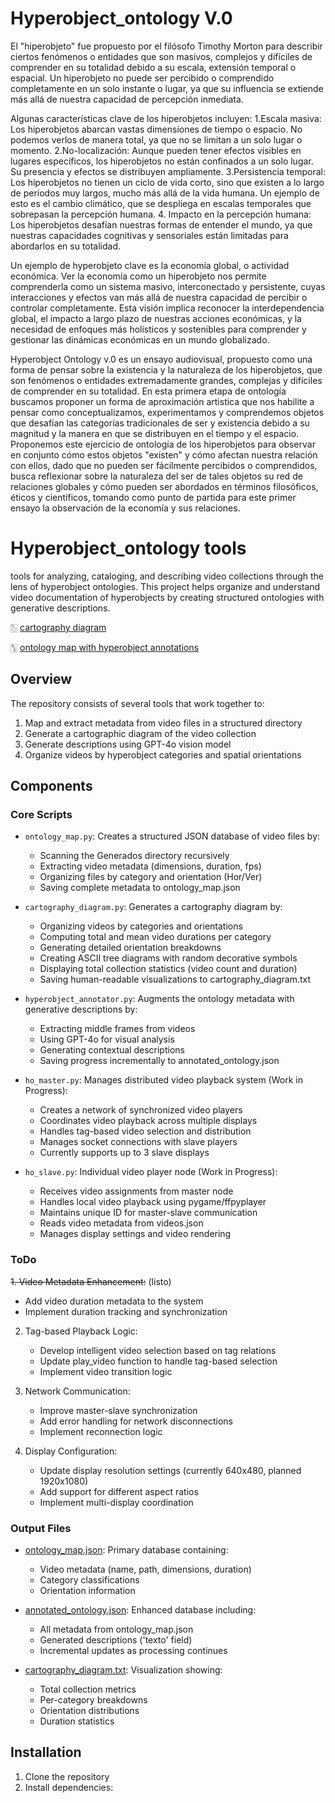 # Hyperobject_ontology V.0 

El "hiperobjeto" fue propuesto por el filósofo Timothy Morton para describir ciertos fenómenos o entidades que son masivos, complejos y difíciles de comprender en su totalidad debido a su escala, extensión temporal o espacial. Un hiperobjeto no puede ser percibido o comprendido completamente en un solo instante o lugar, ya que su influencia se extiende más allá de nuestra capacidad de percepción inmediata.

Algunas características clave de los hiperobjetos incluyen:
1.Escala masiva: Los hiperobjetos abarcan vastas dimensiones de tiempo o espacio. No podemos verlos de manera total, ya que no se limitan a un solo lugar o momento.
2.No-localización: Aunque pueden tener efectos visibles en lugares específicos, los hiperobjetos no están confinados a un solo lugar. Su presencia y efectos se distribuyen ampliamente.
3.Persistencia temporal: Los hiperobjetos no tienen un ciclo de vida corto, sino que existen a lo largo de períodos muy largos, mucho más allá de la vida humana. Un ejemplo de esto es el cambio climático, que se despliega en escalas temporales que sobrepasan la percepción humana.
4. Impacto en la percepción humana: Los hiperobjetos desafían nuestras formas de entender el mundo, ya que nuestras capacidades cognitivas y sensoriales están limitadas para abordarlos en su totalidad.

Un ejemplo de hyperobjeto clave es la economía global, o actividad económica. Ver la economía como un hiperobjeto nos permite comprenderla como un sistema masivo, interconectado y persistente, cuyas interacciones y efectos van más allá de nuestra capacidad de percibir o controlar completamente. Esta visión implica reconocer la interdependencia global, el impacto a largo plazo de nuestras acciones económicas, y la necesidad de enfoques más holísticos y sostenibles para comprender y gestionar las dinámicas económicas en un mundo globalizado.

Hyperobject Ontology v.0  es un ensayo audiovisual, propuesto como una forma de pensar sobre la existencia y la naturaleza de los hiperobjetos, que son fenómenos o entidades extremadamente grandes, complejas y difíciles de comprender en su totalidad. En esta primera etapa de ontología buscamos proponer un forma de aproximación artistica que nos habilite a pensar como conceptualizamos, experimentamos y comprendemos objetos que desafían las categorías tradicionales de ser y existencia debido a su magnitud y la manera en que se distribuyen en el tiempo y el espacio.
Proponemos este ejercicio de ontología de los hiperobjetos para observar en conjunto cómo estos objetos "existen" y cómo afectan nuestra relación con ellos, dado que no pueden ser fácilmente percibidos o comprendidos, busca reflexionar sobre la naturaleza del ser de tales objetos su red de relaciones globales  y cómo pueden ser abordados en términos filosóficos, éticos y científicos, tomando como punto de partida para este primer ensayo la observación de la economía y sus relaciones. 



# Hyperobject_ontology tools 


tools for analyzing, cataloging, and describing video collections through the lens of hyperobject ontologies. This project helps organize and understand video documentation of hyperobjects by creating structured ontologies with generative descriptions.


🀨 [cartography diagram](cartography_diagram.txt)

🀦 [ontology map with hyperobject annotations](annotated_ontology.json)

## Overview

The repository consists of several tools that work together to:
1. Map and extract metadata from video files in a structured directory
2. Generate a cartographic diagram of the video collection
3. Generate descriptions using GPT-4o vision model
4. Organize videos by hyperobject categories and spatial orientations

## Components

### Core Scripts

- `ontology_map.py`: Creates a structured JSON database of video files by:
  - Scanning the Generados directory recursively
  - Extracting video metadata (dimensions, duration, fps)
  - Organizing files by category and orientation (Hor/Ver)
  - Saving complete metadata to ontology_map.json

- `cartography_diagram.py`: Generates a cartography diagram by:
  - Organizing videos by categories and orientations
  - Computing total and mean video durations per category
  - Generating detailed orientation breakdowns
  - Creating ASCII tree diagrams with random decorative symbols
  - Displaying total collection statistics (video count and duration)
  - Saving human-readable visualizations to cartography_diagram.txt

- `hyperobject_annotator.py`: Augments the ontology metadata with generative descriptions by:
  - Extracting middle frames from videos
  - Using GPT-4o for visual analysis
  - Generating contextual descriptions
  - Saving progress incrementally to annotated_ontology.json

- `ho_master.py`: Manages distributed video playback system (Work in Progress):
  - Creates a network of synchronized video players
  - Coordinates video playback across multiple displays
  - Handles tag-based video selection and distribution
  - Manages socket connections with slave players
  - Currently supports up to 3 slave displays

- `ho_slave.py`: Individual video player node (Work in Progress):
  - Receives video assignments from master node
  - Handles local video playback using pygame/ffpyplayer
  - Maintains unique ID for master-slave communication
  - Reads video metadata from videos.json
  - Manages display settings and video rendering

### ToDo

~~1. Video Metadata Enhancement:~~ (listo)
   - Add video duration metadata to the system
   - Implement duration tracking and synchronization

2. Tag-based Playback Logic:
   - Develop intelligent video selection based on tag relations
   - Update play_video function to handle tag-based selection
   - Implement video transition logic

3. Network Communication:
   - Improve master-slave synchronization
   - Add error handling for network disconnections
   - Implement reconnection logic

4. Display Configuration:
   - Update display resolution settings (currently 640x480, planned 1920x1080)
   - Add support for different aspect ratios
   - Implement multi-display coordination

### Output Files

- [ontology_map.json](ontology_map.json): Primary database containing:
  - Video metadata (name, path, dimensions, duration)
  - Category classifications
  - Orientation information

- [annotated_ontology.json](annotated_ontology.json): Enhanced database including:
  - All metadata from ontology_map.json
  - Generated descriptions ('texto' field)
  - Incremental updates as processing continues

- [cartography_diagram.txt](cartography_diagram.txt):  Visualization showing:
  - Total collection metrics
  - Per-category breakdowns
  - Orientation distributions
  - Duration statistics

## Installation

1. Clone the repository
2. Install dependencies:

